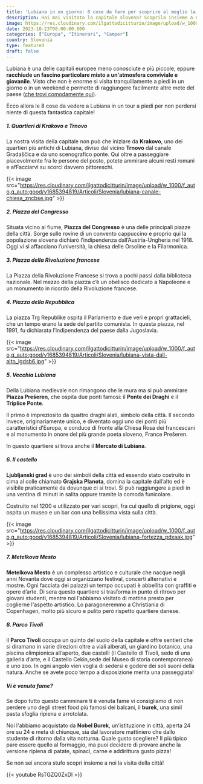 ```yaml
---
title: 'Lubiana in un giorno: 8 cose da fare per scoprire al meglio la capitale della Slovenia'
description: Hai mai visitato la capitale slovena? Scoprila insieme a noi!
image: https://res.cloudinary.com/ilgattodicitturin/image/upload/w_1000/f_auto,q_auto:good/v1689874010/Articoli/Slovenia/lubiana-canale-chiesa-rossa_mr4v7r.jpg
date: 2023-10-23T08:00:00.000
categories: ["Europa", "Itinerari", "Camper"]
country: Slovenia
type: featured
draft: false
---
```


Lubiana è una delle capitali europee meno conosciute e più piccole, eppure **racchiude un fascino particolare misto a un'atmosfera conviviale e giovanile**. Visto che non è enorme si visita tranquillamente a piedi in un giorno o in un weekend e permette di raggiungere facilmente altre mete del paese ([che trovi comodamente qui](/blog/slovenia-in-camper-5-giorni-tra-montagne-e-borghi-storici)). 

Ecco allora le 8 cose da vedere a Lubiana in un tour a piedi per non perdersi niente di questa fantastica capitale!

##### 1. Quartieri di Krakovo e Trnovo

La nostra visita della capitale non può che iniziare da **Krakovo**, uno dei quartieri più antichi di Lubiana, diviso dal vicino **Trnovo** dal canale Gradaščica e da uno scenografico ponte. 
Qui oltre a passeggiare piacevolmente fra le persone del posto, potete ammirare alcuni resti romani e afFacciarvi su scorci davvero pittoreschi. 

{{< image src="https://res.cloudinary.com/ilgattodicitturin/image/upload/w_1000/f_auto,q_auto:good/v1685394819/Articoli/Slovenia/lubiana-canale-chiesa_zncbse.jpg" >}}

##### 2. Piazza del Congresso

Situata vicino al fiume, **Piazza del Congresso** è una delle principali piazze della città. Sorge sulle rovine di un convento cappuccino e proprio qui la popolazione slovena dichiarò l’indipendenza dall’Austria-Ungheria nel 1918. Oggi vi si affacciano l’università, la chiesa delle Orsoline e la Filarmonica.

##### 3. Piazza della Rivoluzione francese

La Piazza della Rivoluzione Francese si trova a pochi passi dalla biblioteca nazionale. Nel mezzo della piazza c’è un obelisco dedicato a Napoleone e un monumento in ricordo della Rivoluzione francese. 

##### 4. Piazza della Repubblica

La piazza Trg Republike ospita il Parlamento e due veri e propri grattacieli, che un tempo erano la sede del partito comunista. In questa piazza, nel 1991, fu dichiarata l’indipendenza del paese dalla Jugoslavia.

{{< image src="https://res.cloudinary.com/ilgattodicitturin/image/upload/w_1000/f_auto,q_auto:good/v1685394819/Articoli/Slovenia/lubiana-vista-dall-alto_lgdsb6.jpg" >}}

##### 5. Vecchia Lubiana
  
Della Lubiana medievale non rimangono che le mura ma si può ammirare **Piazza Prešeren**, che ospita due ponti famosi: il **Ponte dei Draghi** e il **Triplice Ponte**.
  
Il primo è impreziosito da quattro draghi alati, simbolo della città. Il secondo invece, originariamente unico, e diventato oggi uno dei ponti più caratteristici d’Europa, e conduce di fronte alla Chiesa Rosa dei francescani e al monumento in onore del più grande poeta sloveno, France Prešeren.

In questo quartiere si trova anche il **Mercato di Lubiana**.

<div id="my-gallery3" style="max-width:100%;margin:auto">
</div>

<script>
     const myWidget = cloudinary.galleryWidget({
    "cloudName": "ilgattodicitturin",
    "mediaAssets": [{
        "publicId": "Articoli/Slovenia/lubiana-centrale_gcbuqz.jpg",
        "mediaType": "image"
    }, {
        "publicId": "Articoli/Slovenia/lubiana-palazzo_qjj6rm.jpg",
        "mediaType": "image"
    }, {
        "publicId": "Articoli/Slovenia/lubiana-pittoresco_ymtllw.jpg",
        "mediaType": "image"
    }, {
        "publicId": "Articoli/Slovenia/lubiana-di-notte_prqjsm.jpg",
        "mediaType": "image"
    }, {
        "publicId": "Articoli/Slovenia/lubiana-chiesa-rossa_o5btn5.jpg",
        "mediaType": "image"
    }],
    "aspectRatio": "16:9",
    "navigationButtonProps": {
        "shape": "rectangle",
        "color": "#FFFFFF",
        "iconColor": "#000000"
    },
    "container": "#my-gallery3"
});

myWidget.render();
</script>

##### 6. Il castello 

**Ljubljanski grad** è uno dei simboli della città ed essendo stato costruito in cima al colle chiamato **Grajska Planota**, domina la capitale dall’alto ed è visibile praticamente da dovunque ci si trovi. Si può raggiungere a piedi in una ventina di minuti in salita oppure tramite la comoda funicolare. 

Costruito nel 1200 e utilizzato per vari scopri, fra cui quello di prigione, oggi ospita un museo e un bar con una bellissima vista sulla città.

{{< image src="https://res.cloudinary.com/ilgattodicitturin/image/upload/w_1000/f_auto,q_auto:good/v1685394819/Articoli/Slovenia/lubiana-fortezza_pdxaak.jpg" >}}

##### 7. Metelkova Mesto

**Metelkova Mesto** è un complesso artistico e culturale che nacque negli anni Novanta dove oggi si organizzano festival, concerti alternativi e mostre. Ogni facciata dei palazzi un tempo occupati è abbellita con graffiti e opere d’arte. Di sera questo quartiere si trasforma in punto di ritrovo per giovani studenti, mentre noi l'abbiamo visitato di mattina presto per coglierne l'aspetto artistico. Lo paragoneremmo a Christiania di Copenhagen, molto più sicuro e pulito però rispetto quartiere danese.

<div id="my-gallery" style="max-width:100%;margin:auto">
</div>

<script>
     const myWidget = cloudinary.galleryWidget({
    "cloudName": "ilgattodicitturin",
    "mediaAssets": [{
        "publicId": "Articoli/Slovenia/lubiana-obey_j9habi.jpg",
        "mediaType": "image"
    }, {
        "publicId": "Articoli/Slovenia/lubiana-murales_ex6pfi.jpg",
        "mediaType": "image"
    }, {
        "publicId": "Articoli/Slovenia/lubiana-murales-wc_lhtyjf.jpg",
        "mediaType": "image"
    }, {
        "publicId": "Articoli/Slovenia/lubiana-murales-strret-art_almq2u.jpg",
        "mediaType": "image"
    }, {
        "publicId": "Articoli/Slovenia/lubiana-scultura_hfhhqp.jpg",
        "mediaType": "image"
    }],
    "aspectRatio": "16:9",
    "navigationButtonProps": {
        "shape": "rectangle",
        "color": "#FFFFFF",
        "iconColor": "#000000"
    },
    "container": "#my-gallery"
});

myWidget.render();
</script>

##### 8. Parco Tivoli
  
Il **Parco Tivoli** occupa un quinto del suolo della capitale e offre sentieri che si diramano in varie direzioni oltre a viali alberati, un giardino botanico, una piscina olimpionica all’aperto, due castelli (il Castello di Tivoli, sede di una galleria d’arte, e il Castello Cekin,sede del Museo di storia contemporanea) e uno zoo.
In ogni angolo vien voglia di sedersi e godere dei soli suoni della natura. Anche se avete poco tempo a disposizione merita una passeggiata!

<div id="my-gallery2" style="max-width:100%;margin:auto">
</div>

<script>
     const myWidget = cloudinary.galleryWidget({
    "cloudName": "ilgattodicitturin",
    "mediaAssets": [{
        "publicId": "Articoli/Slovenia/lubiana-piccola-statua_lglec4.jpg",
        "mediaType": "image"
    }, {
        "publicId": "Articoli/Slovenia/lubiana-statue_i7vkyi.jpg",
        "mediaType": "image"
    }, {
        "publicId": "Articoli/Slovenia/lubiana-parco_oyp65g.jpg",
        "mediaType": "image"
    }, {
        "publicId": "Articoli/Slovenia/lubiana-parco-reggia_nduh9u.jpg",
        "mediaType": "image"
    }, {
        "publicId": "Articoli/Slovenia/lubiana-orto-bonatico_lpyl9q.jpg",
        "mediaType": "image"
    }],
    "aspectRatio": "16:9",
    "navigationButtonProps": {
        "shape": "rectangle",
        "color": "#FFFFFF",
        "iconColor": "#000000"
    },
    "container": "#my-gallery2"
});

myWidget.render();
</script>

##### Vi è venuta fame?
Se dopo tutto questo camminare ti è venuta fame vi consigliamo di non perdere uno degli street food più famosi dei balcani, il **burek**, una simil pasta sfoglia ripiena e arrotolata.

Noi l'abbiamo acquistato da **Nobel Burek**, un'istituzione in città, aperta 24 ore su 24 e meta di chiunque, sia dal lavoratore mattiniero che dallo studente di ritorno dalla vita notturna. 
Quale gusto scegliere? Il più tipico pare essere quello al formaggio, ma puoi decidere di provare anche la versione ripiena di patate, spinaci, carne e addirittura gusto pizza! 

Se non sei ancora stufo scopri insieme a noi la visita della città!

{{< youtube RsTGZQ0ZxDI >}}